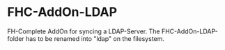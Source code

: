 FHC-AddOn-LDAP
==============

FH-Complete AddOn for syncing a LDAP-Server.
The FHC-AddOn-LDAP-folder has to be renamed into "ldap" on the filesystem.
